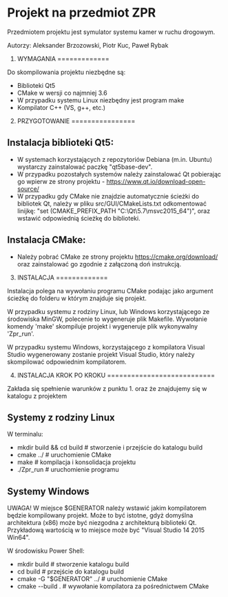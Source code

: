 Projekt na przedmiot ZPR
========================

Przedmiotem projektu jest symulator systemu kamer w ruchu drogowym.

Autorzy: Aleksander Brzozowski, Piotr Kuc, Paweł Rybak


1. WYMAGANIA
=============

Do skompilowania projektu niezbędne są:

- Biblioteki Qt5 
- CMake w wersji co najmniej 3.6
- W przypadku systemu Linux niezbędny jest program make
- Kompilator C++ (VS, g++, etc.)

2. PRZYGOTOWANIE
================

Instalacja biblioteki Qt5:
------------------------------

- W systemach korzystających z repozytoriów Debiana (m.in. Ubuntu)
wystarczy zainstalować paczkę "qt5base-dev".
- W przypadku pozostałych systemów należy zainstalować Qt pobierając
go wpierw ze strony projektu - https://www.qt.io/download-open-source/
- W przypadku gdy CMake nie znajdzie automatycznie ścieżki do bibliotek
Qt, należy w pliku src/GUI/CMakeLists.txt odkomentować linijkę:
"set (CMAKE_PREFIX_PATH "C:\\Qt\\5.7\\msvc2015_64")", oraz wstawić
odpowiednią ścieżkę do biblioteki.

Instalacja CMake:
--------------------

- Należy pobrać CMake ze strony projektu https://cmake.org/download/
oraz zainstalować go zgodnie z załączoną doń instrukcją.

3. INSTALACJA
=============

Instalacja polega na wywołaniu programu CMake podając jako
argument ścieżkę do folderu w którym znajduje się projekt.

W przypadku systemu z rodziny Linux, lub Windows korzystającego ze środowiska 
MinGW, polecenie to wygeneruje plik Makefile. Wywołanie komendy 'make' 
skompiluje projekt i wygeneruje plik wykonywalny 'Zpr_run'.

W przypadku systemu Windows, korzystającego z kompilatora Visual Studio
wygenerowany zostanie projekt Visual Studio, który należy skompilować
odpowiednim kompilatorem.

4. INSTALACJA KROK PO KROKU
===========================


Zakłada się spełnienie warunków z punktu 1.
oraz że znajdujemy się w katalogu z projektem


Systemy z rodziny Linux
-----------------------

W terminalu:
* mkdir build && cd build  # stworzenie i przejście do katalogu build
* cmake ../  # uruchomienie CMake
* make  # kompilacja i konsolidacja projektu
* ./Zpr_run  # uruchomienie programu

Systemy Windows
---------------------------------------
UWAGA!
W miejsce $GENERATOR należy wstawić jakim kompilatorem będzie kompilowany
projekt. Może to być istotne, gdyż domyślna architektura (x86) może być
niezgodna z architekturą biblioteki Qt. Przykładową wartością w to miejsce
może być "Visual Studio 14 2015 Win64".

W środowisku Power Shell:
* mkdir build # stworzenie katalogu build
* cd build # przejście do katalogu build
* cmake -G "$GENERATOR" ../ # uruchomienie CMake
* cmake --build . # wywołanie kompilatora za pośrednictwem CMake

